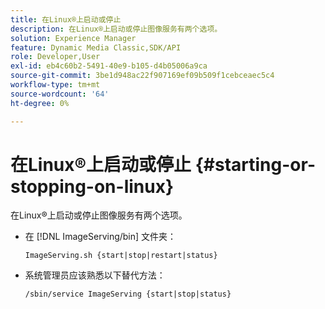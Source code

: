 ```yaml
---
title: 在Linux®上启动或停止
description: 在Linux®上启动或停止图像服务有两个选项。
solution: Experience Manager
feature: Dynamic Media Classic,SDK/API
role: Developer,User
exl-id: eb4c60b2-5491-40e9-b105-d4b05006a9ca
source-git-commit: 3be1d948ac22f907169ef09b509f1cebceaec5c4
workflow-type: tm+mt
source-wordcount: '64'
ht-degree: 0%

---
```


# 在Linux®上启动或停止 {#starting-or-stopping-on-linux}

在Linux®上启动或停止图像服务有两个选项。

* 在 [!DNL ImageServing/bin] 文件夹：

   `ImageServing.sh {start|stop|restart|status}`
* 系统管理员应该熟悉以下替代方法：

   `/sbin/service ImageServing {start|stop|status}`
